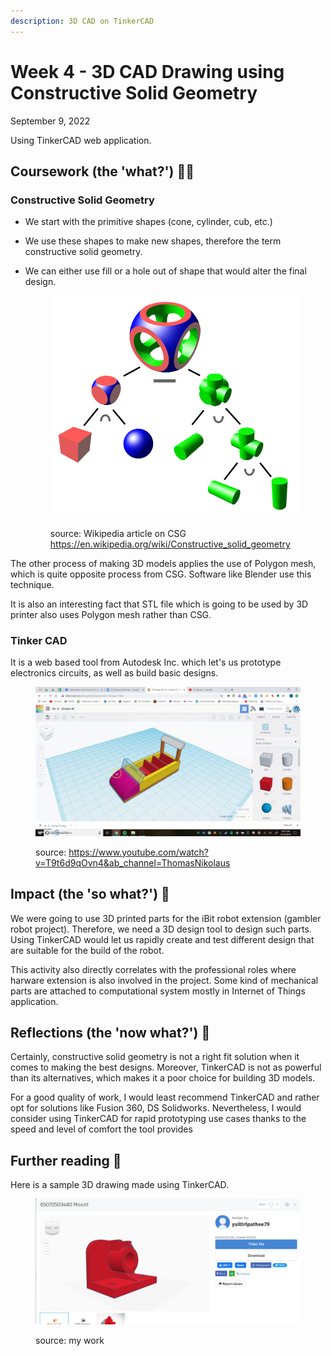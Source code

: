 ```yaml
---
description: 3D CAD on TinkerCAD
---
```


# Week 4 - 3D CAD Drawing using Constructive Solid Geometry

September 9, 2022

Using TinkerCAD web application.

## Coursework (the 'what?') 🤷‍♂️

### Constructive Solid Geometry

* We start with the primitive shapes (cone, cylinder, cub, etc.)
* We use these shapes to make new shapes, therefore the term constructive solid geometry.
*   We can either use fill or a hole out of shape that would alter the final design.

    <figure><img src="../.gitbook/assets/image (6).png" alt=""><figcaption><p>source: Wikipedia article on CSG <a href="https://en.wikipedia.org/wiki/Constructive_solid_geometry">https://en.wikipedia.org/wiki/Constructive_solid_geometry</a></p></figcaption></figure>

The other process of making 3D models applies the use of Polygon mesh, which is quite opposite process from CSG. Software like Blender use this technique.

It is also an interesting fact that STL file which is going to be used by 3D printer also uses Polygon mesh rather than CSG.

### **Tinker CAD**

It is a web based tool from Autodesk Inc. which let's us prototype electronics circuits, as well as build basic designs.

<figure><img src="../.gitbook/assets/image (8).png" alt=""><figcaption><p>source: <a href="https://www.youtube.com/watch?v=T9t6d9qOvn4&#x26;ab_channel=ThomasNikolaus">https://www.youtube.com/watch?v=T9t6d9qOvn4&#x26;ab_channel=ThomasNikolaus</a></p></figcaption></figure>

## Impact (the 'so what?') 🚀

We were going to use 3D printed parts for the iBit robot extension (gambler robot project). Therefore, we need a 3D design tool to design such parts. Using TinkerCAD would let us rapidly create and test different design that are suitable for the build of the robot.

This activity also directly correlates with the professional roles where harware extension is also involved in the project. Some kind of mechanical parts are attached to computational system mostly in Internet of Things application.

## Reflections (the 'now what?') 🤔

Certainly, constructive solid geometry is not a right fit solution when it comes to making the best designs. Moreover, TinkerCAD is not as powerful than its alternatives, which makes it a poor choice for building 3D models.

For a good quality of work, I would least recommend TinkerCAD and rather opt for solutions like Fusion 360, DS Solidworks. Nevertheless, I would consider using TinkerCAD for rapid prototyping use cases thanks to the speed and level of comfort the tool provides

## Further reading 📄

Here is a sample 3D drawing made using TinkerCAD.

<figure><img src="../.gitbook/assets/image (1) (1).png" alt=""><figcaption><p>source: my work</p></figcaption></figure>
